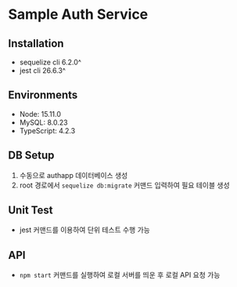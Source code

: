 # Sample Auth Service

## Installation
- sequelize cli 6.2.0^
- jest cli 26.6.3^

## Environments
- Node: 15.11.0
- MySQL: 8.0.23
- TypeScript: 4.2.3

## DB Setup
1. 수동으로 authapp 데이터베이스 생성
2. root 경로에서 `sequelize db:migrate` 커맨드 입력하여 필요 테이블 생성

## Unit Test
- jest 커맨드를 이용하여 단위 테스트 수행 가능

## API
- `npm start` 커맨드를 실행하여 로컬 서버를 띄운 후 로컬 API 요청 가능
